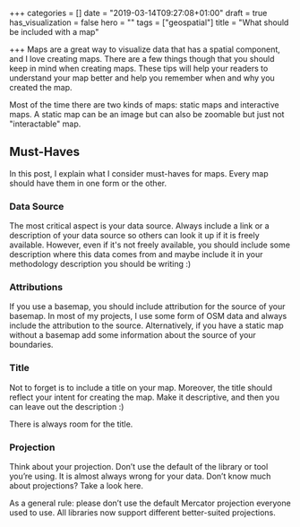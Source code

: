 +++
categories = []
date = "2019-03-14T09:27:08+01:00"
draft = true
has_visualization = false
hero = ""
tags = ["geospatial"]
title = "What should be included with a map"

+++
Maps are a great way to visualize data that has a spatial component, and I love creating maps. There are a few things though that you should keep in mind when creating maps. These tips will help your readers to understand your map better and help you remember when and why you created the map.

Most of the time there are two kinds of maps: static maps and interactive maps. A static map can be an image but can also be zoomable but just not "interactable" map. 

## Must-Haves

In this post, I explain what I consider must-haves for maps. Every map should have them in one form or the other. 

### Data Source

The most critical aspect is your data source. Always include a link or a description of your data source so others can look it up if it is freely available. However, even if it's not freely available, you should include some description where this data comes from and maybe include it in your methodology description you should be writing :) 

### Attributions

If you use a basemap, you should include attribution for the source of your basemap. In most of my projects, I use some form of OSM data and always include the attribution to the source. Alternatively, if you have a static map without a basemap add some information about the source of your boundaries. 

### Title

Not to forget is to include a title on your map. Moreover, the title should reflect your intent for creating the map. Make it descriptive, and then you can leave out the description :)

There is always room for the title. 

### Projection

Think about your projection. Don’t use the default of the library or tool you’re using. It is almost always wrong for your data. Don’t know much about projections? Take a look here. 

As a general rule: please don’t use the default Mercator projection everyone used to use. All libraries now support different better-suited projections.